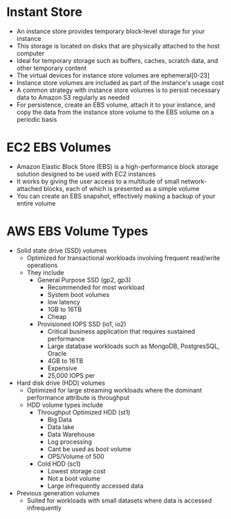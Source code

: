 
# Instant Store
- An instance store provides temporary block-level storage for your instance
- This storage is located on disks that are physically attached to the host computer
- Ideal for temporary storage such as buffers, caches, scratch data, and other temporary content 
- The virtual devices for instance store volumes are ephemeral[0-23]
- Instance store volumes are included as part of the instance's usage cost
- A common strategy with instance store volumes is to persist necessary data to Amazon S3 regularly as needed
- For persistence, create an EBS volume, attach it to your instance, and copy the data from the instance store volume 
  to the EBS volume on a periodic basis


# EC2 EBS Volumes
- Amazon Elastic Block Store (EBS) is a high-performance block storage solution designed to be used with EC2 instances
- It works by giving the user access to a multitude of small network-attached blocks, each of which is presented as a 
  simple volume
- You can create an EBS snapshot, effectively making a backup of your entire volume
# AWS EBS Volume Types
- Solid state drive (SSD) volumes
    - Optimized for transactional workloads involving frequent read/write operations
    - They include 
        - General Purpose SSD (gp2, gp3)
            - Recommended for most workload
            - System boot volumes
            - low latency
            - 1GB to 16TB
            - Cheap
        - Provisioned IOPS SSD (io1, io2)
            - Critical business application that requires sustained performance
            - Large database workloads such as MongoDB, PostgresSQL, Oracle
            - 4GB to 16TB
            - Expensive
            - 25,000 IOPS per
- Hard disk drive (HDD) volumes
    - Optimized for large streaming workloads where the dominant performance attribute is throughput
    - HDD volume types include 
        - Throughput Optimized HDD (st1) 
            - Big Data
            - Data lake
            - Data Warehouse
            - Log processing
            - Cant be used as boot volume
            - OPS/Volume of 500
        - Cold HDD (sc1)
            - Lowest storage cost
            - Not a boot volume
            - Large infrequently accessed data
- Previous generation volumes
    - Suited for workloads with small datasets where data is accessed infrequently